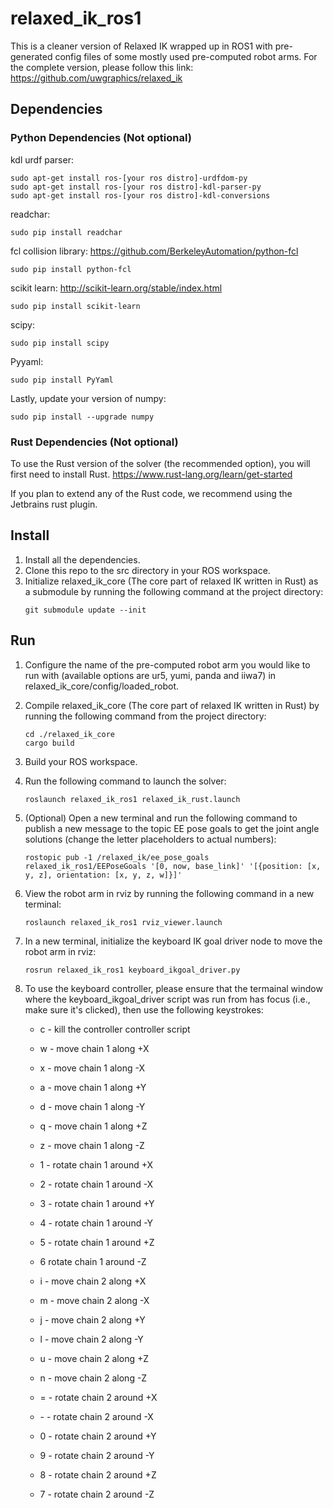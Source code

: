 # relaxed_ik_ros1

This is a cleaner version of Relaxed IK wrapped up in ROS1 with pre-generated config files of some mostly used pre-computed robot arms. For the complete version, please follow this link: https://github.com/uwgraphics/relaxed_ik

## Dependencies
### Python Dependencies (Not optional)
kdl urdf parser:
```
sudo apt-get install ros-[your ros distro]-urdfdom-py
sudo apt-get install ros-[your ros distro]-kdl-parser-py
sudo apt-get install ros-[your ros distro]-kdl-conversions 
```

readchar:
```
sudo pip install readchar
```

fcl collision library:
https://github.com/BerkeleyAutomation/python-fcl
```
sudo pip install python-fcl
```

scikit learn:
http://scikit-learn.org/stable/index.html
```
sudo pip install scikit-learn
```

scipy:
```
sudo pip install scipy
```

Pyyaml:
```
sudo pip install PyYaml
```

Lastly, update your version of numpy:
```
sudo pip install --upgrade numpy
```

### Rust Dependencies (Not optional)
To use the Rust version of the solver (the recommended option), you will first need to install Rust.
https://www.rust-lang.org/learn/get-started

If you plan to extend any of the Rust code, we recommend using the Jetbrains rust plugin.

## Install
1. Install all the dependencies.
2. Clone this repo to the src directory in your ROS workspace.
3. Initialize relaxed_ik_core (The core part of relaxed IK written in Rust) as a submodule by running the following command at the project directory: 
	```
	git submodule update --init
	```

## Run
1. Configure the name of the pre-computed robot arm you would like to run with (available options are ur5, yumi, panda and iiwa7) in relaxed_ik_core/config/loaded_robot.

2. Compile relaxed_ik_core (The core part of relaxed IK written in Rust) by running the following command from the project directory:
	```
    cd ./relaxed_ik_core
	cargo build
    ```

3. Build your ROS workspace.
2. Run the following command to launch the solver: 
    ```
    roslaunch relaxed_ik_ros1 relaxed_ik_rust.launch
    ```

3. (Optional) Open a new terminal and run the following command to publish a new message to the topic EE pose goals to get the joint angle solutions (change the letter placeholders to actual numbers):
    ```
    rostopic pub -1 /relaxed_ik/ee_pose_goals relaxed_ik_ros1/EEPoseGoals '[0, now, base_link]' '[{position: [x, y, z], orientation: [x, y, z, w]}]'
    ```

4. View the robot arm in rviz by running the following command in a new terminal:
    ```
    roslaunch relaxed_ik_ros1 rviz_viewer.launch
    ```

5. In a new terminal, initialize the keyboard IK goal driver node to move the robot arm in rviz:
    ```
    rosrun relaxed_ik_ros1 keyboard_ikgoal_driver.py
    ```

6. To use the keyboard controller, please ensure that the termainal window where the keyboard_ikgoal_driver script was run from has focus (i.e., make sure it's clicked), then use the following keystrokes: 
    * c - kill the controller controller script
	* w - move chain 1 along +X
	* x - move chain 1 along -X
	* a - move chain 1 along +Y
	* d - move chain 1 along -Y
	* q - move chain 1 along +Z
	* z - move chain 1 along -Z
	* 1 - rotate chain 1 around +X
	* 2 - rotate chain 1 around -X
	* 3 - rotate chain 1 around +Y
	* 4 - rotate chain 1 around -Y
	* 5 - rotate chain 1 around +Z
	* 6 rotate chain 1 around -Z

	* i - move chain 2 along +X
	* m - move chain 2 along -X
	* j - move chain 2 along +Y
	* l - move chain 2 along -Y
	* u - move chain 2 along +Z
	* n - move chain 2 along -Z
	* = - rotate chain 2 around +X
	* \- - rotate chain 2 around -X
	* 0 - rotate chain 2 around +Y
	* 9 - rotate chain 2 around -Y
	* 8 - rotate chain 2 around +Z
	* 7 - rotate chain 2 around -Z
